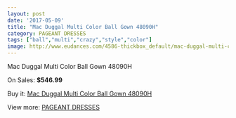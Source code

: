 ```yaml
---
layout: post
date: '2017-05-09'
title: "Mac Duggal Multi Color Ball Gown 48090H"
category: PAGEANT DRESSES
tags: ["ball","multi","crazy","style","color"]
image: http://www.eudances.com/4586-thickbox_default/mac-duggal-multi-color-ball-gown-48090h.jpg
---
```

Mac Duggal Multi Color Ball Gown 48090H

On Sales: **$546.99**
<a href="https://www.eudances.com/en/pageant-dresses/1537-mac-duggal-multi-color-ball-gown-48090h.html"><amp-img layout="responsive" width="600" height="600" src="//www.eudances.com/4586-thickbox_default/mac-duggal-multi-color-ball-gown-48090h.jpg" alt="Mac Duggal Multi Color Ball Gown 48090H 0" /></a>
<a href="https://www.eudances.com/en/pageant-dresses/1537-mac-duggal-multi-color-ball-gown-48090h.html"><amp-img layout="responsive" width="600" height="600" src="//www.eudances.com/4587-thickbox_default/mac-duggal-multi-color-ball-gown-48090h.jpg" alt="Mac Duggal Multi Color Ball Gown 48090H 1" /></a>

Buy it: [Mac Duggal Multi Color Ball Gown 48090H](https://www.eudances.com/en/pageant-dresses/1537-mac-duggal-multi-color-ball-gown-48090h.html "Mac Duggal Multi Color Ball Gown 48090H")

View more: [PAGEANT DRESSES](https://www.eudances.com/en/16-pageant-dresses "PAGEANT DRESSES")